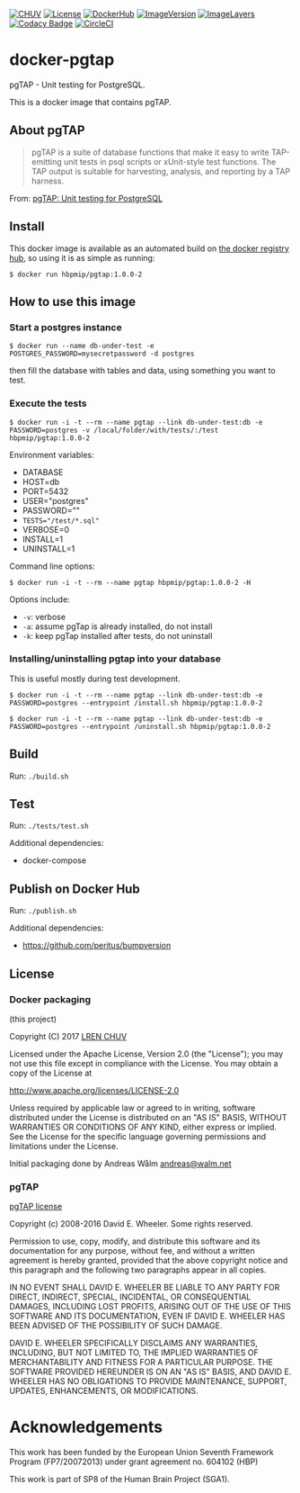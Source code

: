 [![CHUV](https://img.shields.io/badge/CHUV-LREN-AF4C64.svg)](https://www.unil.ch/lren/en/home.html) [![License](https://img.shields.io/badge/license-Apache--2.0-blue.svg)](https://github.com/LREN-CHUV/docker-pgtap/blob/master/LICENSE) [![DockerHub](https://img.shields.io/badge/docker-hbpmip%2Fpgtap-008bb8.svg)](https://hub.docker.com/r/hbpmip/pgtap/) [![ImageVersion](https://images.microbadger.com/badges/version/hbpmip/pgtap.svg)](https://hub.docker.com/r/hbpmip/pgtap/tags "hbpmip/pgtap image tags") [![ImageLayers](https://images.microbadger.com/badges/image/hbpmip/pgtap.svg)](https://microbadger.com/#/images/hbpmip/pgtap "hbpmip/pgtap on microbadger") [![Codacy Badge](https://api.codacy.com/project/badge/Grade/6005163c7ab440cd8f0841a95c097517)](https://www.codacy.com/app/hbp-mip/docker-pgtap?utm_source=github.com&amp;utm_medium=referral&amp;utm_content=LREN-CHUV/docker-pgtap&amp;utm_campaign=Badge_Grade) [![CircleCI](https://circleci.com/gh/LREN-CHUV/docker-pgtap/tree/master.svg?style=svg)](https://circleci.com/gh/LREN-CHUV/docker-pgtap/tree/master)

# docker-pgtap

pgTAP - Unit testing for PostgreSQL.

This is a docker image that contains pgTAP.

## About pgTAP

> pgTAP is a suite of database functions that make it easy to write TAP-emitting unit tests in psql scripts or xUnit-style test functions. The TAP output is suitable for harvesting, analysis, and reporting by a TAP harness.

From: [pgTAP: Unit testing for PostgreSQL](http://pgtap.org/)

## Install

This docker image is available as an automated build on [the docker registry hub](https://registry.hub.docker.com/u/hbpmip/pgtap/), so using it is as simple as running:


```console
$ docker run hbpmip/pgtap:1.0.0-2
```

## How to use this image

### Start a postgres instance

```console
$ docker run --name db-under-test -e POSTGRES_PASSWORD=mysecretpassword -d postgres
```
then fill the database with tables and data, using something you want to test.

### Execute the tests

```console
$ docker run -i -t --rm --name pgtap --link db-under-test:db -e PASSWORD=postgres -v /local/folder/with/tests/:/test hbpmip/pgtap:1.0.0-2
```

Environment variables:

* DATABASE
* HOST=db
* PORT=5432
* USER="postgres"
* PASSWORD=""
* `TESTS="/test/*.sql"`
* VERBOSE=0
* INSTALL=1
* UNINSTALL=1

Command line options:
```console
$ docker run -i -t --rm --name pgtap hbpmip/pgtap:1.0.0-2 -H
```

Options include:
* `-v`: verbose
* `-a`: assume pgTap is already installed, do not install
* `-k`: keep pgTap installed after tests, do not uninstall

### Installing/uninstalling pgtap into your database

This is useful mostly during test development.

```console
$ docker run -i -t --rm --name pgtap --link db-under-test:db -e PASSWORD=postgres --entrypoint /install.sh hbpmip/pgtap:1.0.0-2
```

```console
$ docker run -i -t --rm --name pgtap --link db-under-test:db -e PASSWORD=postgres --entrypoint /uninstall.sh hbpmip/pgtap:1.0.0-2
```

## Build

Run: `./build.sh`

## Test

Run: `./tests/test.sh`

Additional dependencies:
* docker-compose

## Publish on Docker Hub

Run: `./publish.sh`

Additional dependencies:
* https://github.com/peritus/bumpversion

## License

### Docker packaging

(this project)

Copyright (C) 2017 [LREN CHUV](https://www.unil.ch/lren/en/home.html)

Licensed under the Apache License, Version 2.0 (the "License");
you may not use this file except in compliance with the License.
You may obtain a copy of the License at

http://www.apache.org/licenses/LICENSE-2.0

Unless required by applicable law or agreed to in writing, software
distributed under the License is distributed on an "AS IS" BASIS,
WITHOUT WARRANTIES OR CONDITIONS OF ANY KIND, either express or implied.
See the License for the specific language governing permissions and
limitations under the License.

Initial packaging done by Andreas Wålm <andreas@walm.net>

### pgTAP

[pgTAP license](https://github.com/theory/pgtap#copyright-and-license)

Copyright (c) 2008-2016 David E. Wheeler. Some rights reserved.

Permission to use, copy, modify, and distribute this software and its documentation for any purpose, without fee, and without a written agreement is hereby granted, provided that the above copyright notice and this paragraph and the following two paragraphs appear in all copies.

IN NO EVENT SHALL DAVID E. WHEELER BE LIABLE TO ANY PARTY FOR DIRECT, INDIRECT, SPECIAL, INCIDENTAL, OR CONSEQUENTIAL DAMAGES, INCLUDING LOST PROFITS, ARISING OUT OF THE USE OF THIS SOFTWARE AND ITS DOCUMENTATION, EVEN IF DAVID E. WHEELER HAS BEEN ADVISED OF THE POSSIBILITY OF SUCH DAMAGE.

DAVID E. WHEELER SPECIFICALLY DISCLAIMS ANY WARRANTIES, INCLUDING, BUT NOT LIMITED TO, THE IMPLIED WARRANTIES OF MERCHANTABILITY AND FITNESS FOR A PARTICULAR PURPOSE. THE SOFTWARE PROVIDED HEREUNDER IS ON AN "AS IS" BASIS, AND DAVID E. WHEELER HAS NO OBLIGATIONS TO PROVIDE MAINTENANCE, SUPPORT, UPDATES, ENHANCEMENTS, OR MODIFICATIONS.

# Acknowledgements

This work has been funded by the European Union Seventh Framework Program (FP7/2007­2013) under grant agreement no. 604102 (HBP)

This work is part of SP8 of the Human Brain Project (SGA1).
